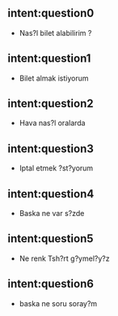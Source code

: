 ## intent:question0
- Nas?l bilet alabilirim ?

## intent:question1
- Bilet almak istiyorum

## intent:question2
- Hava nas?l oralarda

## intent:question3
- Iptal etmek ?st?yorum

## intent:question4
- Baska ne var s?zde

## intent:question5
- Ne renk Tsh?rt g?ymel?y?z

## intent:question6
- baska ne soru soray?m

